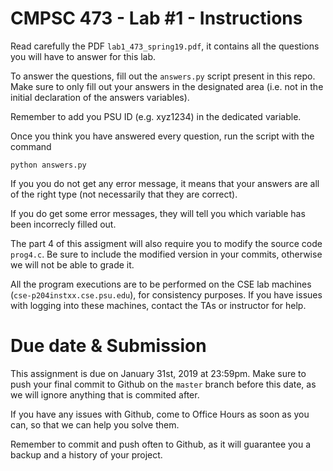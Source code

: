 # CMPSC 473 - Lab #1 - Instructions
Read carefully the PDF `lab1_473_spring19.pdf`, it contains all the questions you will have to answer for this lab.

To answer the questions, fill out the `answers.py` script present in this repo. Make sure to only fill out your answers in the designated area (i.e. not in the initial declaration of the answers variables).

Remember to add you PSU ID (e.g. xyz1234) in the dedicated variable.

Once you think you have answered every question, run the script with the command

    python answers.py

If you you do not get any error message, it means that your answers are all of the right type (not necessarily that they are correct).

If you do get some error messages, they will tell you which variable has been incorrecly filled out.

The part 4 of this assigment will also require you to modify the source code `prog4.c`. Be sure to include the modified version in your commits, otherwise we will not be able to grade it.

All the program executions are to be performed on the CSE lab machines (`cse-p204instxx.cse.psu.edu`), for consistency purposes. If you have issues with logging into these machines, contact the TAs or instructor for help.

# Due date & Submission

This assignment is due on January 31st, 2019 at 23:59pm. Make sure to push your final commit to Github on the `master` branch before this date, as we will ignore anything that is commited after.

If you have any issues with Github, come to Office Hours as soon as you can, so that we can help you solve them.

Remember to commit and push often to Github, as it will guarantee you a backup and a history of your project.

